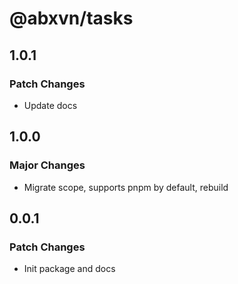 # @abxvn/tasks

## 1.0.1

### Patch Changes

- Update docs

## 1.0.0

### Major Changes

- Migrate scope, supports pnpm by default, rebuild

## 0.0.1

### Patch Changes

- Init package and docs
